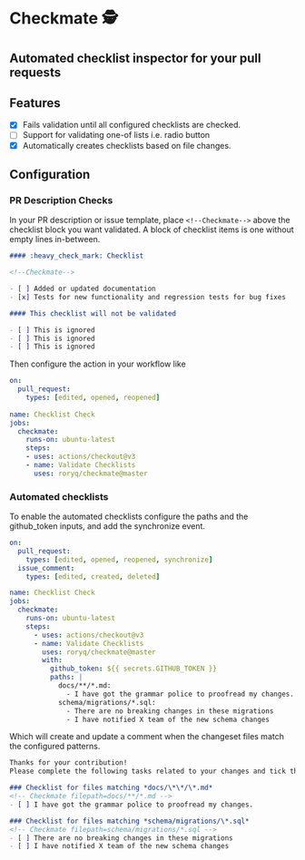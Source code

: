 # Checkmate 🕵️

## Automated checklist inspector for your pull requests

## Features

- [x] Fails validation until all configured checklists are checked.
- [ ] Support for validating one-of lists i.e. radio button
- [x] Automatically creates checklists based on file changes.

## Configuration

### PR Description Checks

In your PR description or issue template, place `<!--Checkmate-->` above the checklist block you want validated. A block of checklist
items is one without empty lines in-between.

```markdown
#### :heavy_check_mark: Checklist

<!--Checkmate-->

- [ ] Added or updated documentation
- [x] Tests for new functionality and regression tests for bug fixes

#### This checklist will not be validated

- [ ] This is ignored
- [ ] This is ignored
- [ ] This is ignored
```

Then configure the action in your workflow like

```yaml
on:
  pull_request:
    types: [edited, opened, reopened]
    
name: Checklist Check
jobs:
  checkmate:
    runs-on: ubuntu-latest
    steps:
    - uses: actions/checkout@v3
    - name: Validate Checklists
      uses: roryq/checkmate@master
```

### Automated checklists

To enable the automated checklists configure the paths and the github_token inputs, and add the synchronize event.

```yaml
on:
  pull_request:
    types: [edited, opened, reopened, synchronize]
  issue_comment:
    types: [edited, created, deleted]

name: Checklist Check
jobs:
  checkmate:
    runs-on: ubuntu-latest
    steps:
      - uses: actions/checkout@v3
      - name: Validate Checklists
        uses: roryq/checkmate@master
        with:
          github_token: ${{ secrets.GITHUB_TOKEN }}
          paths: |
            docs/**/*.md:
              - I have got the grammar police to proofread my changes.
            schema/migrations/*.sql:
              - There are no breaking changes in these migrations
              - I have notified X team of the new schema changes
```

Which will create and update a comment when the changeset files match the configured patterns.


```markdown
Thanks for your contribution!
Please complete the following tasks related to your changes and tick the checklists when complete.

### Checklist for files matching *docs/\*\*/\*.md*
<!-- Checkmate filepath=docs/**/*.md -->
- [ ] I have got the grammar police to proofread my changes.

### Checklist for files matching *schema/migrations/\*.sql*
<!-- Checkmate filepath=schema/migrations/*.sql -->
- [ ] There are no breaking changes in these migrations
- [ ] I have notified X team of the new schema changes
```
